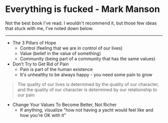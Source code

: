 # Everything is fucked - Mark Manson

Not the best book I've read. I wouldn't recommend it, but those few ideas that stuck with me, I've noted down below.

---

- The 3 Pillars of Hope
  - Control (feeling that we are in control of our lives)
  - Value (belief in the value of something)
  - Community (being part of a community that has the same values)
- Don’t Try to Get Rid of Pain
  - Pain is part of the human existence
  - It's unhealthy to be always happy - you need some pain to grow

> The quality of our lives is determined by the quality of our character, and the quality of our character is determined by our relationship to our pain

- Change Your Values To Become Better, Not Richer
  - If anything, visualize "how not having a yacht would feel like and how you’re OK with it"
